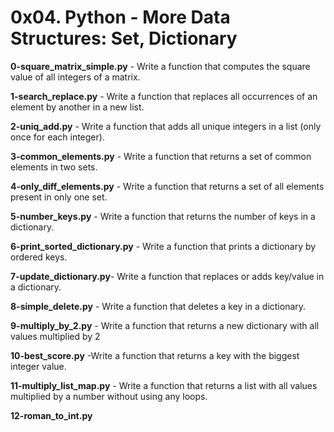 # 0x04. Python - More Data Structures: Set, Dictionary

**0-square_matrix_simple.py** - Write a function that computes the square value of all integers of a matrix.

**1-search_replace.py** - Write a function that replaces all occurrences of an element by another in a new list.

**2-uniq_add.py** - Write a function that adds all unique integers in a list (only once for each integer).

**3-common_elements.py** - Write a function that returns a set of common elements in two sets.

**4-only_diff_elements.py** - Write a function that returns a set of all elements present in only one set.

**5-number_keys.py** - Write a function that returns the number of keys in a dictionary.

**6-print_sorted_dictionary.py** - Write a function that prints a dictionary by ordered keys.

**7-update_dictionary.py**- Write a function that replaces or adds key/value in a dictionary.

**8-simple_delete.py** - Write a function that deletes a key in a dictionary.

**9-multiply_by_2.py** - Write a function that returns a new dictionary with all values multiplied by 2

**10-best_score.py** -Write a function that returns a key with the biggest integer value.

**11-multiply_list_map.py** - Write a function that returns a list with all values multiplied by a number without using any loops.

**12-roman_to_int.py**

